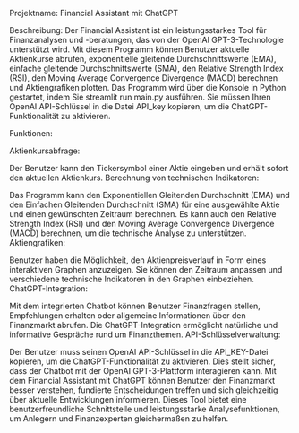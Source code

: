 Projektname: Financial Assistant mit ChatGPT

Beschreibung:
Der Financial Assistant ist ein leistungsstarkes Tool für Finanzanalysen und -beratungen, das von der OpenAI GPT-3-Technologie unterstützt wird. Mit diesem Programm können Benutzer aktuelle Aktienkurse abrufen, exponentielle gleitende Durchschnittswerte (EMA), einfache gleitende Durchschnittswerte (SMA), den Relative Strength Index (RSI), den Moving Average Convergence Divergence (MACD) berechnen und Aktiengrafiken plotten. Das Programm wird über die Konsole in Python gestartet, indem Sie streamlit run main.py ausführen. Sie müssen Ihren OpenAI API-Schlüssel in die Datei API_key kopieren, um die ChatGPT-Funktionalität zu aktivieren.

Funktionen:

Aktienkursabfrage:

Der Benutzer kann den Tickersymbol einer Aktie eingeben und erhält sofort den aktuellen Aktienkurs.
Berechnung von technischen Indikatoren:

Das Programm kann den Exponentiellen Gleitenden Durchschnitt (EMA) und den Einfachen Gleitenden Durchschnitt (SMA) für eine ausgewählte Aktie und einen gewünschten Zeitraum berechnen.
Es kann auch den Relative Strength Index (RSI) und den Moving Average Convergence Divergence (MACD) berechnen, um die technische Analyse zu unterstützen.
Aktiengrafiken:

Benutzer haben die Möglichkeit, den Aktienpreisverlauf in Form eines interaktiven Graphen anzuzeigen. Sie können den Zeitraum anpassen und verschiedene technische Indikatoren in den Graphen einbeziehen.
ChatGPT-Integration:

Mit dem integrierten Chatbot können Benutzer Finanzfragen stellen, Empfehlungen erhalten oder allgemeine Informationen über den Finanzmarkt abrufen. Die ChatGPT-Integration ermöglicht natürliche und informative Gespräche rund um Finanzthemen.
API-Schlüsselverwaltung:

Der Benutzer muss seinen OpenAI API-Schlüssel in die API_KEY-Datei kopieren, um die ChatGPT-Funktionalität zu aktivieren. Dies stellt sicher, dass der Chatbot mit der OpenAI GPT-3-Plattform interagieren kann.
Mit dem Financial Assistant mit ChatGPT können Benutzer den Finanzmarkt besser verstehen, fundierte Entscheidungen treffen und sich gleichzeitig über aktuelle Entwicklungen informieren. Dieses Tool bietet eine benutzerfreundliche Schnittstelle und leistungsstarke Analysefunktionen, um Anlegern und Finanzexperten gleichermaßen zu helfen.
